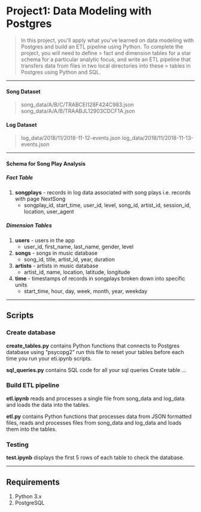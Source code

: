 # Project1: Data Modeling with Postgres

> In this project, you'll apply what you've learned on data modeling with Postgres and build an ETL pipeline using Python. To complete the project, you will need to define > fact and dimension tables for a star schema for a particular analytic focus, and write an ETL pipeline that transfers data from files in two local directories into these > tables in Postgres using Python and SQL. 
> 
---------------
####  Song Dataset
> song_data/A/B/C/TRABCEI128F424C983.json
> song_data/A/A/B/TRAABJL12903CDCF1A.json


####  Log Dataset
 > log_data/2018/11/2018-11-12-events.json
 > log_data/2018/11/2018-11-13-events.json


---------------

#### Schema for Song Play Analysis
##### Fact Table

1.    **songplays** - records in log data associated with song plays i.e. records with page NextSong
       - songplay_id, start_time, user_id, level, song_id, artist_id, session_id, location, user_agent

##### Dimension Tables


1.    **users** - users in the app
       - user_id, first_name, last_name, gender, level
 2.   **songs** - songs in music database
       - song_id, title, artist_id, year, duration
 3.   **artists** - artists in music database
       - artist_id, name, location, latitude, longitude
  4.  **time** - timestamps of records in songplays broken down into specific units
       - start_time, hour, day, week, month, year, weekday
       
---------------

## Scripts

### Create database

**create_tables.py** contains Python functions that connects to Postgres database using “psycopg2” run this file to reset your tables before each time you run your eti.ipynb scripts.

**sql_queries.py** contains SQL code for all your sql queries Create table ...
### Build ETL pipeline

**etl.ipynb** reads and processes a single file from song_data and log_data and loads the data into the tables.

**etl.py** contains Python functions that processes data from JSON formatted files, reads and processes files from song_data and log_data and loads them into the tables.

### Testing
**test.ipynb** displays the first 5 rows of each table to check the database.

---------------

## Requirements

1. Python 3.x
2. PostgreSQL
